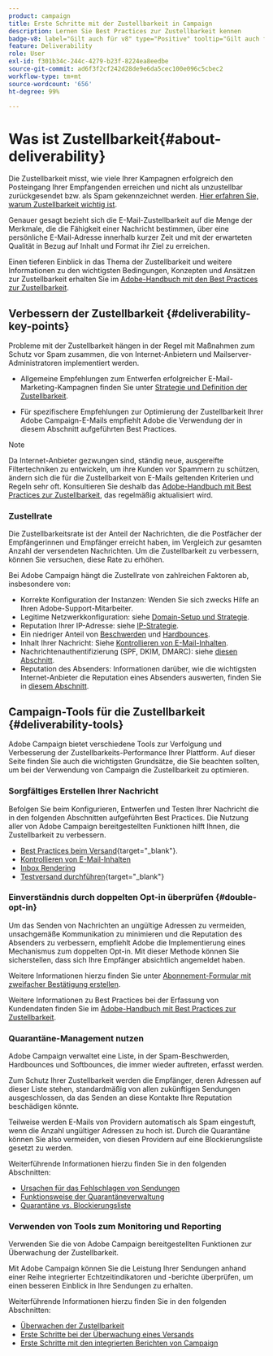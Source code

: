 ```yaml
---
product: campaign
title: Erste Schritte mit der Zustellbarkeit in Campaign
description: Lernen Sie Best Practices zur Zustellbarkeit kennen
badge-v8: label="Gilt auch für v8" type="Positive" tooltip="Gilt auch für Campaign v8"
feature: Deliverability
role: User
exl-id: f301b34c-244c-4279-b23f-8224ea8eedbe
source-git-commit: ad6f3f2cf242d28de9e6da5cec100e096c5cbec2
workflow-type: tm+mt
source-wordcount: '656'
ht-degree: 99%

---
```


# Was ist Zustellbarkeit{#about-deliverability}

Die Zustellbarkeit misst, wie viele Ihrer Kampagnen erfolgreich den Posteingang Ihrer Empfangenden erreichen und nicht als unzustellbar zurückgesendet bzw. als Spam gekennzeichnet werden. [Hier erfahren Sie, warum Zustellbarkeit wichtig ist](https://experienceleague.adobe.com/docs/deliverability-learn/deliverability-best-practice-guide/deliverability-strategy-and-definition.html?lang=de#why-deliverability-matters).

Genauer gesagt bezieht sich die E-Mail-Zustellbarkeit auf die Menge der Merkmale, die die Fähigkeit einer Nachricht bestimmen, über eine persönliche E-Mail-Adresse innerhalb kurzer Zeit und mit der erwarteten Qualität in Bezug auf Inhalt und Format ihr Ziel zu erreichen.

Einen tieferen Einblick in das Thema der Zustellbarkeit und weitere Informationen zu den wichtigsten Bedingungen, Konzepten und Ansätzen zur Zustellbarkeit erhalten Sie im [Adobe-Handbuch mit den Best Practices zur Zustellbarkeit](https://experienceleague.adobe.com/docs/deliverability-learn/deliverability-best-practice-guide/introduction.html?lang=de).

## Verbessern der Zustellbarkeit {#deliverability-key-points}

Probleme mit der Zustellbarkeit hängen in der Regel mit Maßnahmen zum Schutz vor Spam zusammen, die von Internet-Anbietern und Mailserver-Administratoren implementiert werden.

* Allgemeine Empfehlungen zum Entwerfen erfolgreicher E-Mail-Marketing-Kampagnen finden Sie unter [Strategie und Definition der Zustellbarkeit](https://experienceleague.adobe.com/docs/deliverability-learn/deliverability-best-practice-guide/deliverability-strategy-and-definition.html?lang=de).

* Für spezifischere Empfehlungen zur Optimierung der Zustellbarkeit Ihrer Adobe Campaign-E-Mails empfiehlt Adobe die Verwendung der in diesem Abschnitt aufgeführten Best Practices.

>[!NOTE]
>
>Da Internet-Anbieter gezwungen sind, ständig neue, ausgereifte Filtertechniken zu entwickeln, um ihre Kunden vor Spammern zu schützen, ändern sich die für die Zustellbarkeit von E-Mails geltenden Kriterien und Regeln sehr oft. Konsultieren Sie deshalb das [Adobe-Handbuch mit Best Practices zur Zustellbarkeit](https://experienceleague.adobe.com/docs/deliverability-learn/deliverability-best-practice-guide/introduction.html?lang=de), das regelmäßig aktualisiert wird.

### Zustellrate

Die Zustellbarkeitsrate ist der Anteil der Nachrichten, die die Postfächer der Empfängerinnen und Empfänger erreicht haben, im Vergleich zur gesamten Anzahl der versendeten Nachrichten. Um die Zustellbarkeit zu verbessern, können Sie versuchen, diese Rate zu erhöhen.

Bei Adobe Campaign hängt die Zustellrate von zahlreichen Faktoren ab, insbesondere von:

* Korrekte Konfiguration der Instanzen: Wenden Sie sich zwecks Hilfe an Ihren Adobe-Support-Mitarbeiter.
* Legitime Netzwerkkonfiguration: siehe [Domain-Setup und Strategie](https://experienceleague.adobe.com/docs/deliverability-learn/deliverability-best-practice-guide/transition-process/infrastructure.html?lang=de#domain-setup-and-strategy).
* Reputation Ihrer IP-Adresse: siehe [IP-Strategie](https://experienceleague.adobe.com/docs/deliverability-learn/deliverability-best-practice-guide/transition-process/infrastructure.html?lang=de#ip-strategy).
* Ein niedriger Anteil von [Beschwerden](https://experienceleague.adobe.com/docs/deliverability-learn/deliverability-best-practice-guide/metrics-for-deliverability/complaints.html?lang=de) und [Hardbounces](https://experienceleague.adobe.com/docs/deliverability-learn/deliverability-best-practice-guide/metrics-for-deliverability/bounces.html?lang=de#hard-bounces).
* Inhalt Ihrer Nachricht: Siehe [Kontrollieren von E-Mail-Inhalten](control-message-content.md).
* Nachrichtenauthentifizierung (SPF, DKIM, DMARC): siehe [diesen Abschnitt](https://experienceleague.adobe.com/docs/deliverability-learn/deliverability-best-practice-guide/transition-process/infrastructure.html?lang=de#authentication).
* Reputation des Absenders: Informationen darüber, wie die wichtigsten Internet-Anbieter die Reputation eines Absenders auswerten, finden Sie in [diesem Abschnitt](https://experienceleague.adobe.com/docs/deliverability-learn/deliverability-best-practice-guide/internet-service-provider-specifics/overview.html?lang=de).

## Campaign-Tools für die Zustellbarkeit {#deliverability-tools}

<!--Adobe Campaign provides a number of tools designed to ensure optimal deliverability.-->
Adobe Campaign bietet verschiedene Tools zur Verfolgung und Verbesserung der Zustellbarkeits-Performance Ihrer Plattform. Auf dieser Seite finden Sie auch die wichtigsten Grundsätze, die Sie beachten sollten, um bei der Verwendung von Campaign die Zustellbarkeit zu optimieren.

### Sorgfältiges Erstellen Ihrer Nachricht

Befolgen Sie beim Konfigurieren, Entwerfen und Testen Ihrer Nachricht die in den folgenden Abschnitten aufgeführten Best Practices. Die Nutzung aller von Adobe Campaign bereitgestellten Funktionen hilft Ihnen, die Zustellbarkeit zu verbessern.

* [Best Practices beim Versand](https://experienceleague.adobe.com/de/docs/campaign/campaign-v8/send/delivery-best-practices){target="_blank"}.
* [Kontrollieren von E-Mail-Inhalten](control-message-content.md)
* [Inbox Rendering](inbox-rendering.md)
* [Testversand durchführen](https://experienceleague.adobe.com/docs/campaign/campaign-v8/send/validate/preview-and-proof.html){target="_blank"}

### Einverständnis durch doppelten Opt-in überprüfen {#double-opt-in}

Um das Senden von Nachrichten an ungültige Adressen zu vermeiden, unsachgemäße Kommunikation zu minimieren und die Reputation des Absenders zu verbessern, empfiehlt Adobe die Implementierung eines Mechanismus zum doppelten Opt-in. Mit dieser Methode können Sie sicherstellen, dass sich Ihre Empfänger absichtlich angemeldet haben.

Weitere Informationen hierzu finden Sie unter [Abonnement-Formular mit zweifacher Bestätigung erstellen](../../web/using/use-cases-web-forms.md#create-a-subscription--form-with-double-opt-in).

Weitere Informationen zu Best Practices bei der Erfassung von Kundendaten finden Sie im [Adobe-Handbuch mit Best Practices zur Zustellbarkeit](https://experienceleague.adobe.com/docs/deliverability-learn/deliverability-best-practice-guide/first-impressions/address-collection-and-list-growth.html?lang=de#data-quality-and-hygiene).

### Quarantäne-Management nutzen

Adobe Campaign verwaltet eine Liste, in der Spam-Beschwerden, Hardbounces und Softbounces, die immer wieder auftreten, erfasst werden.

Zum Schutz Ihrer Zustellbarkeit werden die Empfänger, deren Adressen auf dieser Liste stehen, standardmäßig von allen zukünftigen Sendungen ausgeschlossen, da das Senden an diese Kontakte Ihre Reputation beschädigen könnte.

Teilweise werden E-Mails von Providern automatisch als Spam eingestuft, wenn die Anzahl ungültiger Adressen zu hoch ist. Durch die Quarantäne können Sie also vermeiden, von diesen Providern auf eine Blockierungsliste gesetzt zu werden.

Weiterführende Informationen hierzu finden Sie in den folgenden Abschnitten:

* [Ursachen für das Fehlschlagen von Sendungen](understanding-delivery-failures.md)
* [Funktionsweise der Quarantäneverwaltung](understanding-quarantine-management.md)
* [Quarantäne vs. Blockierungsliste](understanding-quarantine-management.md#quarantine-vs-denylist)

### Verwenden von Tools zum Monitoring und Reporting

Verwenden Sie die von Adobe Campaign bereitgestellten Funktionen zur Überwachung der Zustellbarkeit.

Mit Adobe Campaign können Sie die Leistung Ihrer Sendungen anhand einer Reihe integrierter Echtzeitindikatoren und -berichte überprüfen, um einen besseren Einblick in Ihre Sendungen zu erhalten.

Weiterführende Informationen hierzu finden Sie in den folgenden Abschnitten:

* [Überwachen der Zustellbarkeit](monitoring-deliverability.md)
* [Erste Schritte bei der Überwachung eines Versands](about-delivery-monitoring.md)
* [Erste Schritte mit den integrierten Berichten von Campaign](../../reporting/using/about-campaign-built-in-reports.md)
